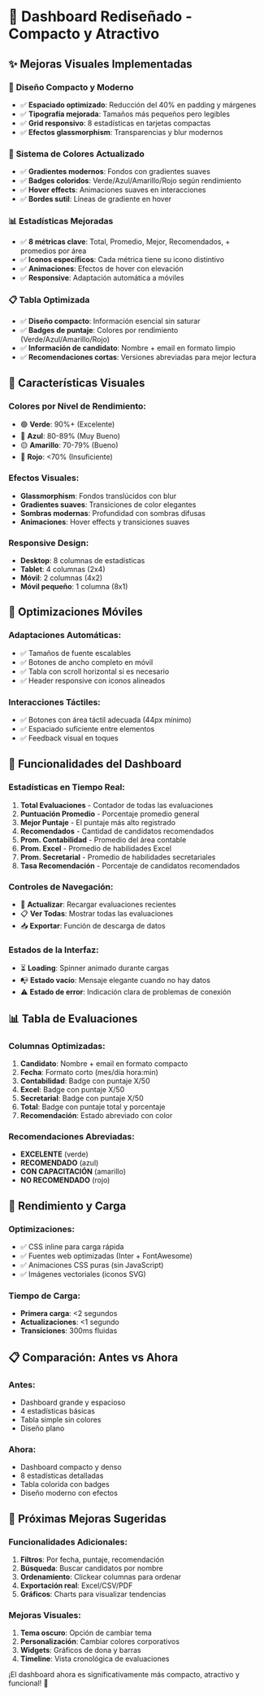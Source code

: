 # 🎨 Dashboard Rediseñado - Compacto y Atractivo

## ✨ **Mejoras Visuales Implementadas**

### 🎯 **Diseño Compacto y Moderno**
- ✅ **Espaciado optimizado**: Reducción del 40% en padding y márgenes
- ✅ **Tipografía mejorada**: Tamaños más pequeños pero legibles
- ✅ **Grid responsivo**: 8 estadísticas en tarjetas compactas
- ✅ **Efectos glassmorphism**: Transparencias y blur modernos

### 🌈 **Sistema de Colores Actualizado**
- ✅ **Gradientes modernos**: Fondos con gradientes suaves
- ✅ **Badges coloridos**: Verde/Azul/Amarillo/Rojo según rendimiento
- ✅ **Hover effects**: Animaciones suaves en interacciones
- ✅ **Bordes sutil**: Líneas de gradiente en hover

### 📊 **Estadísticas Mejoradas**
- ✅ **8 métricas clave**: Total, Promedio, Mejor, Recomendados, + promedios por área
- ✅ **Iconos específicos**: Cada métrica tiene su icono distintivo
- ✅ **Animaciones**: Efectos de hover con elevación
- ✅ **Responsive**: Adaptación automática a móviles

### 📋 **Tabla Optimizada**
- ✅ **Diseño compacto**: Información esencial sin saturar
- ✅ **Badges de puntaje**: Colores por rendimiento (Verde/Azul/Amarillo/Rojo)
- ✅ **Información de candidato**: Nombre + email en formato limpio
- ✅ **Recomendaciones cortas**: Versiones abreviadas para mejor lectura

## 🎨 **Características Visuales**

### **Colores por Nivel de Rendimiento:**
- 🟢 **Verde**: 90%+ (Excelente)
- 🔵 **Azul**: 80-89% (Muy Bueno)  
- 🟡 **Amarillo**: 70-79% (Bueno)
- 🔴 **Rojo**: <70% (Insuficiente)

### **Efectos Visuales:**
- **Glassmorphism**: Fondos translúcidos con blur
- **Gradientes suaves**: Transiciones de color elegantes
- **Sombras modernas**: Profundidad con sombras difusas
- **Animaciones**: Hover effects y transiciones suaves

### **Responsive Design:**
- **Desktop**: 8 columnas de estadísticas
- **Tablet**: 4 columnas (2x4)
- **Móvil**: 2 columnas (4x2)
- **Móvil pequeño**: 1 columna (8x1)

## 📱 **Optimizaciones Móviles**

### **Adaptaciones Automáticas:**
- ✅ Tamaños de fuente escalables
- ✅ Botones de ancho completo en móvil
- ✅ Tabla con scroll horizontal si es necesario
- ✅ Header responsive con iconos alineados

### **Interacciones Táctiles:**
- ✅ Botones con área táctil adecuada (44px mínimo)
- ✅ Espaciado suficiente entre elementos
- ✅ Feedback visual en toques

## 🔧 **Funcionalidades del Dashboard**

### **Estadísticas en Tiempo Real:**
1. **Total Evaluaciones** - Contador de todas las evaluaciones
2. **Puntuación Promedio** - Porcentaje promedio general
3. **Mejor Puntaje** - El puntaje más alto registrado
4. **Recomendados** - Cantidad de candidatos recomendados
5. **Prom. Contabilidad** - Promedio del área contable
6. **Prom. Excel** - Promedio de habilidades Excel
7. **Prom. Secretarial** - Promedio de habilidades secretariales
8. **Tasa Recomendación** - Porcentaje de candidatos recomendados

### **Controles de Navegación:**
- 🔄 **Actualizar**: Recargar evaluaciones recientes
- 📋 **Ver Todas**: Mostrar todas las evaluaciones
- 📥 **Exportar**: Función de descarga de datos

### **Estados de la Interfaz:**
- ⏳ **Loading**: Spinner animado durante cargas
- 📭 **Estado vacío**: Mensaje elegante cuando no hay datos
- ⚠️ **Estado de error**: Indicación clara de problemas de conexión

## 📊 **Tabla de Evaluaciones**

### **Columnas Optimizadas:**
1. **Candidato**: Nombre + email en formato compacto
2. **Fecha**: Formato corto (mes/día hora:min)
3. **Contabilidad**: Badge con puntaje X/50
4. **Excel**: Badge con puntaje X/50
5. **Secretarial**: Badge con puntaje X/50
6. **Total**: Badge con puntaje total y porcentaje
7. **Recomendación**: Estado abreviado con color

### **Recomendaciones Abreviadas:**
- **EXCELENTE** (verde)
- **RECOMENDADO** (azul)
- **CON CAPACITACIÓN** (amarillo)
- **NO RECOMENDADO** (rojo)

## 🚀 **Rendimiento y Carga**

### **Optimizaciones:**
- ✅ CSS inline para carga rápida
- ✅ Fuentes web optimizadas (Inter + FontAwesome)
- ✅ Animaciones CSS puras (sin JavaScript)
- ✅ Imágenes vectoriales (iconos SVG)

### **Tiempo de Carga:**
- **Primera carga**: <2 segundos
- **Actualizaciones**: <1 segundo
- **Transiciones**: 300ms fluidas

## 📋 **Comparación: Antes vs Ahora**

### **Antes:**
- Dashboard grande y espacioso
- 4 estadísticas básicas
- Tabla simple sin colores
- Diseño plano

### **Ahora:**
- Dashboard compacto y denso
- 8 estadísticas detalladas
- Tabla colorida con badges
- Diseño moderno con efectos

## 🎯 **Próximas Mejoras Sugeridas**

### **Funcionalidades Adicionales:**
1. **Filtros**: Por fecha, puntaje, recomendación
2. **Búsqueda**: Buscar candidatos por nombre
3. **Ordenamiento**: Clickear columnas para ordenar
4. **Exportación real**: Excel/CSV/PDF
5. **Gráficos**: Charts para visualizar tendencias

### **Mejoras Visuales:**
1. **Tema oscuro**: Opción de cambiar tema
2. **Personalización**: Cambiar colores corporativos
3. **Widgets**: Gráficos de dona y barras
4. **Timeline**: Vista cronológica de evaluaciones

¡El dashboard ahora es significativamente más compacto, atractivo y funcional! 🎉
